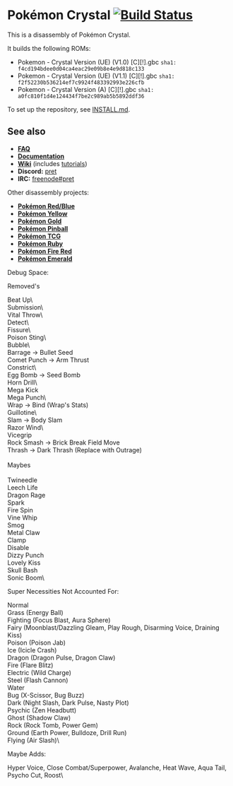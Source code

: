 # Pokémon Crystal [![Build Status][travis-badge]][travis]

This is a disassembly of Pokémon Crystal.

It builds the following ROMs:

- Pokemon - Crystal Version (UE) (V1.0) [C][!].gbc `sha1: f4cd194bdee0d04ca4eac29e09b8e4e9d818c133`
- Pokemon - Crystal Version (UE) (V1.1) [C][!].gbc `sha1: f2f52230b536214ef7c9924f483392993e226cfb`
- Pokemon - Crystal Version (A) [C][!].gbc `sha1: a0fc810f1d4e124434f7be2c989ab5b5892ddf36`

To set up the repository, see [INSTALL.md](INSTALL.md).

## See also

- [**FAQ**](FAQ.md)
- [**Documentation**][docs]
- [**Wiki**][wiki] (includes [tutorials][tutorials])
- **Discord:** [pret][discord]
- **IRC:** [freenode#pret][irc]

Other disassembly projects:

- [**Pokémon Red/Blue**][pokered]
- [**Pokémon Yellow**][pokeyellow]
- [**Pokémon Gold**][pokegold]
- [**Pokémon Pinball**][pokepinball]
- [**Pokémon TCG**][poketcg]
- [**Pokémon Ruby**][pokeruby]
- [**Pokémon Fire Red**][pokefirered]
- [**Pokémon Emerald**][pokeemerald]

[pokered]: https://github.com/pret/pokered
[pokeyellow]: https://github.com/pret/pokeyellow
[pokegold]: https://github.com/pret/pokegold
[pokepinball]: https://github.com/pret/pokepinball
[poketcg]: https://github.com/pret/poketcg
[pokeruby]: https://github.com/pret/pokeruby
[pokefirered]: https://github.com/pret/pokefirered
[pokeemerald]: https://github.com/pret/pokeemerald
[docs]: https://pret.github.io/pokecrystal/
[wiki]: https://github.com/pret/pokecrystal/wiki
[tutorials]: https://github.com/pret/pokecrystal/wiki/Tutorials
[discord]: https://discord.gg/d5dubZ3
[irc]: https://kiwiirc.com/client/irc.freenode.net/?#pret
[travis]: https://travis-ci.org/pret/pokecrystal
[travis-badge]: https://travis-ci.org/pret/pokecrystal.svg?branch=master

Debug Space:

Removed's

Beat Up\ 		
Submission\		
Vital Throw\		
Detect\			
Fissure\			
Poison Sting\	
Bubble\			
Barrage -> Bullet Seed\
Comet Punch -> Arm Thrust\
Constrict\		
Egg Bomb -> Seed Bomb\
Horn Drill\		
Mega Kick\
Mega Punch\		
Wrap -> Bind (Wrap's Stats)\
Guillotine\		
Slam -> Body Slam\
Razor Wind\		
Vicegrip\
Rock Smash -> Brick Break Field Move\
Thrash -> Dark Thrash (Replace with Outrage)\
\
Maybes\
\
Twineedle\
Leech Life\
Dragon Rage\
Spark\
Fire Spin\
Vine Whip\
Smog\
Metal Claw\
Clamp\
Disable\
Dizzy Punch\
Lovely Kiss\
Skull Bash\
Sonic Boom\

Super Necessities Not Accounted For:

Normal\
Grass			(Energy Ball)\
Fighting		(Focus Blast, Aura Sphere)\
Fairy			(Moonblast/Dazzling Gleam, Play Rough, Disarming Voice, Draining Kiss)\
Poison			(Poison Jab)\
Ice				(Icicle Crash)\
Dragon			(Dragon Pulse, Dragon Claw)\
Fire 			(Flare Blitz)\
Electric		(Wild Charge)\
Steel			(Flash Cannon)\
Water\
Bug				(X-Scissor, Bug Buzz)\
Dark			(Night Slash, Dark Pulse, Nasty Plot)\
Psychic			(Zen Headbutt)\
Ghost			(Shadow Claw)\
Rock			(Rock Tomb, Power Gem)\
Ground			(Earth Power, Bulldoze, Drill Run)\
Flying			(Air Slash)\

Maybe Adds:

Hyper Voice, Close Combat/Superpower, Avalanche, Heat Wave, Aqua Tail, Psycho Cut, Roost\
